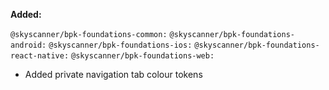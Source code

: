 **Added:**

`@skyscanner/bpk-foundations-common:`
`@skyscanner/bpk-foundations-android:`
`@skyscanner/bpk-foundations-ios:`
`@skyscanner/bpk-foundations-react-native:`
`@skyscanner/bpk-foundations-web:`
- Added private navigation tab colour tokens